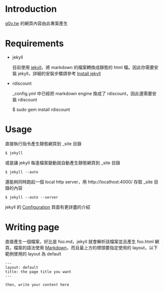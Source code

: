 # Introduction

[g0v.tw](http://g0v.tw) 的網頁內容由此專案產生

# Requirements

* jekyll

    目前使用 [jekyll](https://github.com/mojombo/jekyll)，將 markdown 的檔案轉換成靜態的 html 檔。因此你需要安裝 jekyll，詳細的安裝步驟請參考 [Install jekyll](https://github.com/mojombo/jekyll/wiki/install)

* rdiscount

    _config.yml 中已經把 markdown engine 換成了 rdiscount，因此還需要安裝 rdiscount

    $ sudo gem install rdiscount

# Usage

直接執行指令產生靜態網頁到 _site 目錄

    $ jekyll

或是讓 jekyll 每逢檔案變動就自動產生靜態網頁到 _site 目錄

    $ jekyll --auto

還能夠同時跑起一個 local http server，用 http://localhost:4000/ 存取  _site 目錄的內容

    $ jekyll --auto --server

jekyll 的 [Configuration](https://github.com/mojombo/jekyll/wiki/Configuration) 頁面有更詳盡的介紹

# Writing page

直接產生一個檔案，好比是 foo.md，jekyll 就會解析該檔案並且產生 foo.html 網頁。檔案的語法使用 [Markdown](http://markdown.tw/)，而且最上方的標頭要指定使用的 layout，以下範例使用的 layout 為 default

    ---
    layout: default
    title: the page title you want
    ---

    then, write your content here



